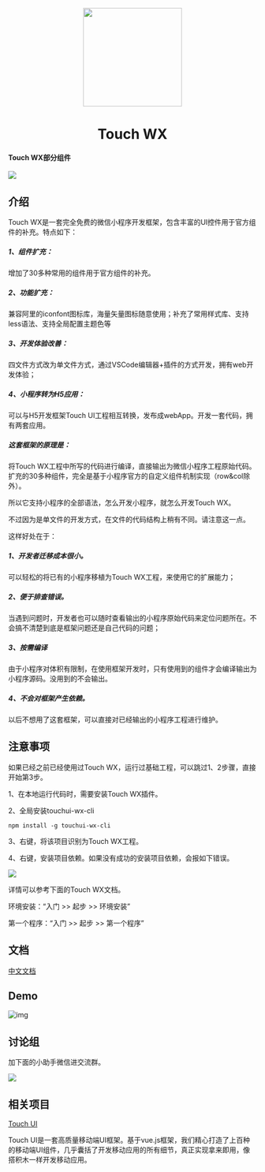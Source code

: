 <p align="center">

<img width="200" height="200" src="https://github.com/uileader/touchui/blob/master/images/about_logo.png" />

</p>

<h1 align="center">Touch WX</h1>



####  Touch WX部分组件

<img src="https://github.com/uileader/touchui/blob/master/img/2.png" />





## 介绍

Touch WX是一套完全免费的微信小程序开发框架，包含丰富的UI控件用于官方组件的补充。特点如下：

##### 1、组件扩充：

增加了30多种常用的组件用于官方组件的补充。

##### 2、功能扩充：

兼容阿里的iconfont图标库，海量矢量图标随意使用；补充了常用样式库、支持less语法、支持全局配置主题色等

##### 3、开发体验改善：

四文件方式改为单文件方式，通过VSCode编辑器+插件的方式开发，拥有web开发体验；

##### 4、小程序转为H5应用：

可以与H5开发框架Touch UI工程相互转换，发布成webApp。开发一套代码，拥有两套应用。

##### 这套框架的原理是：

将Touch WX工程中所写的代码进行编译，直接输出为微信小程序工程原始代码。扩充的30多种组件，完全是基于小程序官方的自定义组件机制实现（row&col除外）。

所以它支持小程序的全部语法，怎么开发小程序，就怎么开发Touch WX。

不过因为是单文件的开发方式，在文件的代码结构上稍有不同。请注意这一点。

这样好处在于：

##### 1、开发者迁移成本很小。

可以轻松的将已有的小程序移植为Touch WX工程，来使用它的扩展能力；

##### 2、便于排查错误。

当遇到问题时，开发者也可以随时查看输出的小程序原始代码来定位问题所在。不会搞不清楚到底是框架问题还是自己代码的问题；

##### 3、按需编译

由于小程序对体积有限制，在使用框架开发时，只有使用到的组件才会编译输出为小程序源码。没用到的不会输出。

##### 4、不会对框架产生依赖。

以后不想用了这套框架，可以直接对已经输出的小程序工程进行维护。

## 注意事项

如果已经之前已经使用过Touch WX，运行过基础工程，可以跳过1、2步骤，直接开始第3步。

1、在本地运行代码时，需要安装Touch WX插件。

2、全局安装touchui-wx-cli

```
npm install -g touchui-wx-cli
```

3、右键，将该项目识别为Touch WX工程。

4、右键，安装项目依赖。如果没有成功的安装项目依赖，会报如下错误。

 <img src="http://images.uileader.com/20180528/704ed529-b1d0-4e87-9e55-c26b72be3030.png" />



详情可以参考下面的Touch WX文档。

环境安装：“入门 >> 起步 >> 环境安装”

第一个程序：“入门 >> 起步 >> 第一个程序”

## 文档

<a href="http://www.wetouch.net/touchwx_doc">中文文档</a>

## Demo

![img](http://www.touchui.io/img/minapp.jpg)



## 讨论组

加下面的小助手微信进交流群。

 <img src="http://www.touchui.io/img/weixin_frank.png" />



## 相关项目

<a href="https://github.com/uileader/touchui" >Touch UI</a>

Touch UI是一套高质量移动端UI框架。基于vue.js框架，我们精心打造了上百种的移动端UI组件，几乎囊括了开发移动应用的所有细节，真正实现拿来即用，像搭积木一样开发移动应用。
